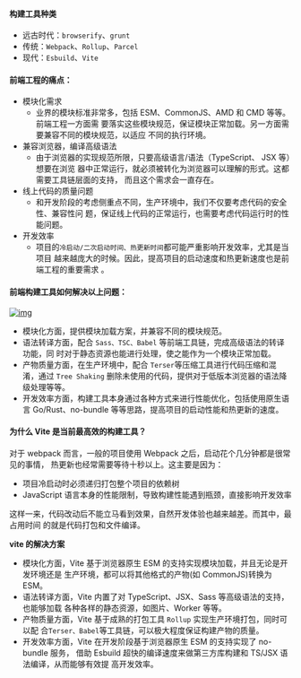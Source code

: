 #### 构建工具种类

- 远古时代：`browserify`、`grunt`
- 传统：`Webpack`、`Rollup`、`Parcel`
- 现代：`Esbuild`、`Vite`

#### 前端工程的痛点：

- 模块化需求
  - 业界的模块标准非常多，包括 ESM、CommonJS、AMD 和 CMD 等等。前端工程一方面需
    要落实这些模块规范，保证模块正常加载。另一方面需要兼容不同的模块规范，以适应
    不同的执行环境。
- 兼容浏览器，编译高级语法
  - 由于浏览器的实现规范所限，只要高级语言/语法（TypeScript、 JSX 等）想要在浏览
    器中正常运行，就必须被转化为浏览器可以理解的形式。这都需要工具链层面的支持，
    而且这个需求会一直存在。
- 线上代码的质量问题
  - 和开发阶段的考虑侧重点不同，生产环境中，我们不仅要考虑代码的安全性、兼容性问
    题，保证线上代码的正常运行，也需要考虑代码运行时的性能问题。
- 开发效率
  - 项目的`冷启动/二次启动时间、热更新时间`都可能严重影响开发效率，尤其是当项目
    越来越庞大的时候。因此，提高项目的启动速度和热更新速度也是前端工程的重要需求
    。

#### 前端构建工具如何解决以上问题：

<a data-fancybox title="img" href="https://p3-juejin.byteimg.com/tos-cn-i-k3u1fbpfcp/f54b17dcae4c49adb558b760048c3603~tplv-k3u1fbpfcp-zoom-in-crop-mark:1304:0:0:0.awebp">![img](https://p3-juejin.byteimg.com/tos-cn-i-k3u1fbpfcp/f54b17dcae4c49adb558b760048c3603~tplv-k3u1fbpfcp-zoom-in-crop-mark:1304:0:0:0.awebp)</a>

- 模块化方面，提供模块加载方案，并兼容不同的模块规范。
- 语法转译方面，配合 `Sass、TSC、Babel` 等前端工具链，完成高级语法的转译功能，同
  时对于静态资源也能进行处理，使之能作为一个模块正常加载。
- 产物质量方面，在生产环境中，配合 `Terser`等压缩工具进行代码压缩和混淆，通过
  `Tree Shaking` 删除未使用的代码，提供对于低版本浏览器的语法降级处理等等。
- 开发效率方面，构建工具本身通过各种方式来进行性能优化，包括使用原生语言
  Go/Rust、no-bundle 等等思路，提高项目的启动性能和热更新的速度。

#### 为什么 Vite 是当前最高效的构建工具？

对于 webpack 而言，一般的项目使用 Webpack 之后，启动花个几分钟都是很常见的事情，
热更新也经常需要等待十秒以上。这主要是因为：

- 项目冷启动时必须递归打包整个项目的依赖树
- JavaScript 语言本身的性能限制，导致构建性能遇到瓶颈，直接影响开发效率

这样一来，代码改动后不能立马看到效果，自然开发体验也越来越差。而其中，最占用时间
的就是代码打包和文件编译。

**vite 的解决方案**

- 模块化方面，Vite 基于浏览器原生 ESM 的支持实现模块加载，并且无论是开发环境还是
  生产环境，都可以将其他格式的产物(如 CommonJS)转换为 ESM。
- 语法转译方面，Vite 内置了对 TypeScript、JSX、Sass 等高级语法的支持，也能够加载
  各种各样的静态资源，如图片、Worker 等等。
- 产物质量方面，Vite 基于成熟的打包工具 `Rollup` 实现生产环境打包，同时可以配
  合`Terser、Babel`等工具链，可以极大程度保证构建产物的质量。
- 开发效率方面，Vite 在开发阶段基于浏览器原生 ESM 的支持实现了 no-bundle 服务，
  借助 Esbuild 超快的编译速度来做第三方库构建和 TS/JSX 语法编译，从而能够有效提
  高开发效率。
